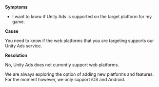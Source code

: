 
        

**Symptoms** 

*   I want to know if Unity Ads is supported on the target platform for my game.

**Cause** 

You need to know if the web platforms that you are targeting supports our Unity Ads service.

**Resolution** 

No, Unity Ads does not currently support web platforms.

We are always exploring the option of adding new platforms and features. For the moment however, we only support iOS and Android.

      
